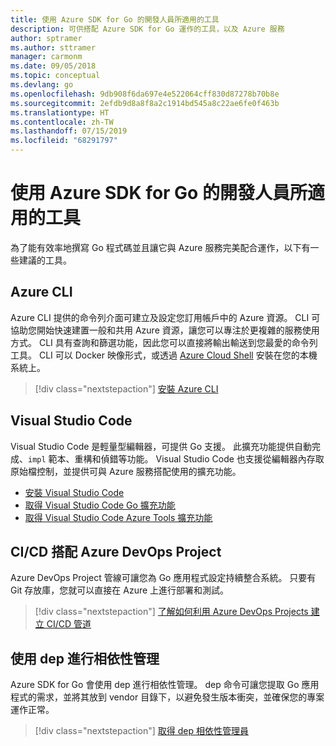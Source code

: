 ```yaml
---
title: 使用 Azure SDK for Go 的開發人員所適用的工具
description: 可供搭配 Azure SDK for Go 運作的工具，以及 Azure 服務
author: sptramer
ms.author: sttramer
manager: carmonm
ms.date: 09/05/2018
ms.topic: conceptual
ms.devlang: go
ms.openlocfilehash: 9db908f6da697e4e522064cff830d87278b70b8e
ms.sourcegitcommit: 2efdb9d8a8f8a2c1914bd545a8c22ae6fe0f463b
ms.translationtype: HT
ms.contentlocale: zh-TW
ms.lasthandoff: 07/15/2019
ms.locfileid: "68291797"
---
```

# <a name="tools-for-developers-using-the-azure-sdk-for-go"></a>使用 Azure SDK for Go 的開發人員所適用的工具

為了能有效率地撰寫 Go 程式碼並且讓它與 Azure 服務完美配合運作，以下有一些建議的工具。

## <a name="azure-cli"></a>Azure CLI

Azure CLI 提供的命令列介面可建立及設定您訂用帳戶中的 Azure 資源。 CLI 可協助您開始快速建置一般和共用 Azure 資源，讓您可以專注於更複雜的服務使用方式。 CLI 具有查詢和篩選功能，因此您可以直接將輸出輸送到您最愛的命令列工具。 CLI 可以 Docker 映像形式，或透過 [Azure Cloud Shell](https://docs.microsoft.com/azure/cloud-shell/overview) 安裝在您的本機系統上。

> [!div class="nextstepaction"]
> [安裝 Azure CLI](/cli/azure/install-azure-cli)

## <a name="visual-studio-code"></a>Visual Studio Code

Visual Studio Code 是輕量型編輯器，可提供 Go 支援。 此擴充功能提供自動完成、`impl` 範本、重構和偵錯等功能。 Visual Studio Code 也支援從編輯器內存取原始檔控制，並提供可與 Azure 服務搭配使用的擴充功能。

* [安裝 Visual Studio Code](https://code.visualstudio.com/Download)
* [取得 Visual Studio Code Go 擴充功能](https://code.visualstudio.com/docs/languages/go)
* [取得 Visual Studio Code Azure Tools 擴充功能](https://marketplace.visualstudio.com/items?itemName=ms-vscode.vscode-azureextensionpack)

## <a name="cicd-with-azure-devops-project"></a>CI/CD 搭配 Azure DevOps Project

Azure DevOps Project 管線可讓您為 Go 應用程式設定持續整合系統。 只要有 Git 存放庫，您就可以直接在 Azure 上進行部署和測試。

> [!div class="nextstepaction"]
> [了解如何利用 Azure DevOps Projects 建立 CI/CD 管道](/azure/devops-project/azure-devops-project-go)

## <a name="dependency-management-with-dep"></a>使用 dep 進行相依性管理

Azure SDK for Go 會使用 dep 進行相依性管理。 dep 命令可讓您提取 Go 應用程式的需求，並將其放到 vendor 目錄下，以避免發生版本衝突，並確保您的專案運作正常。

> [!div class="nextstepaction"]
> [取得 dep 相依性管理員](https://github.com/golang/dep)

